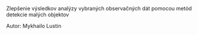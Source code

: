 Zlepšenie výsledkov analýzy vybraných observačných dát pomocou metód detekcie malých objektov

Autor: Mykhailo Lustin
